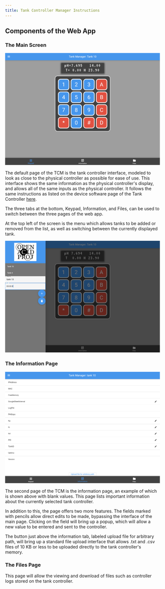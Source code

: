 ```yaml
---
title: Tank Controller Manager Instructions
---
```

## Components of the Web App

### The Main Screen

![Tank Controller Manager Interface](/assets/images/TCM_front_page.png)

The default page of the TCM is the tank controller interface, modeled to look as close to the physical controller as possible for ease of use. 
This interface shows the same information as the physical controller's display, and allows all of the same inputs as the physical controller. It follows the same instructions as listed on the device software page of the Tank Controller [here](/docs/15-device-software/). 

The three tabs at the bottom, Keypad, Information, and Files, can be used to switch between the three pages of the web app. 

At the top left of the screen is the menu which allows tanks to be added or removed from the list, as well as switching between the currently displayed tank. 

![Tank Controller Manager Menu](/assets/images/TCM_menu.png)

### The Information Page

![Tank Controller Manager Information Page](/assets/images/TCM_information.png)

The second page of the TCM is the information page, an example of which is shown above with blank values. 
This page lists important information about the currently selected tank controller. 

In addition to this, the page offers two more features. 
The fields marked with pencils allow direct edits to be made, bypassing the interface of the main page. 
Clicking on the field will bring up a popup, which will allow a new value to be entered and sent to the controller. 

The button just above the information tab, labeled upload file for arbitrary path, will bring up a standard file upload interface that allows .txt and .csv files of 10 KB or less to be uploaded directly to the tank controller's memory. 

### The Files Page

This page will allow the viewing and download of files such as controller logs stored on the tank controller. 